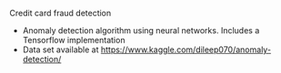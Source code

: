 Credit card fraud detection

- Anomaly detection algorithm using neural networks. Includes a Tensorflow implementation
- Data set available at https://www.kaggle.com/dileep070/anomaly-detection/
